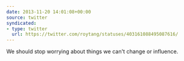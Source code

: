 ```yaml
---
date: 2013-11-20 14:01:08+00:00
source: twitter
syndicated:
- type: twitter
  url: https://twitter.com/roytang/statuses/403161088495087616/
---
```


We should stop worrying about things we can't change or influence.